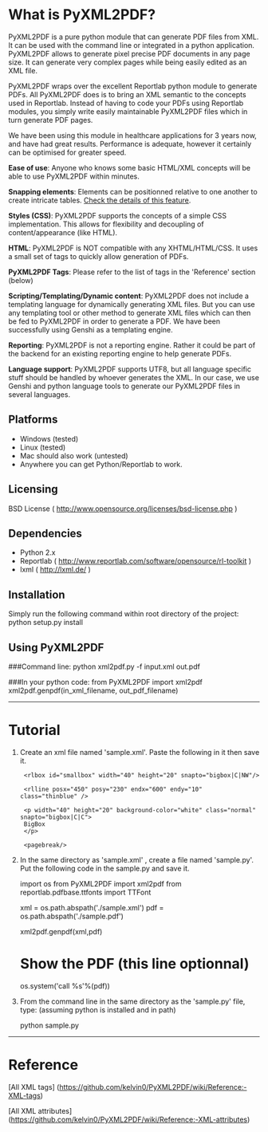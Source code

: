 What is PyXML2PDF?
==================
PyXML2PDF is a pure python module that can generate PDF files from XML.
It can be used with the command line or integrated in a python application.
PyXML2PDF allows to generate pixel precise PDF documents in any page size. 
It can generate very complex pages while being easily edited as an XML file.

PyXML2PDF wraps over the excellent Reportlab python module to generate PDFs.
All PyXML2PDF does is to bring an XML semantic to the concepts used in Reportlab.
Instead of having to code your PDFs using Reportlab modules, you simply write
easily maintainable PyXML2PDF files which in turn generate PDF pages.

We have been using this module in healthcare applications for 3 years now,
and have had great results. Performance is adequate, however it certainly can
be optimised for greater speed.

__Ease of use__:
Anyone who knows some basic HTML/XML concepts will be able to use PyXML2PDF within minutes.

__Snapping elements__: Elements can be positionned relative to one another to create intricate tables.
[Check the details of this feature](https://github.com/kelvin0/PyXML2PDF/wiki/Snapping-elements-together).

__Styles (CSS)__:
PyXML2PDF supports the concepts of a simple CSS implementation.
This allows for flexibility and decoupling of content/appearance (like HTML).

__HTML__:
PyXML2PDF is NOT compatible with any XHTML/HTML/CSS. It uses a small set of tags
to quickly allow generation of PDFs.

__PyXML2PDF Tags__:
Please refer to the list of tags in the 'Reference' section (below)

__Scripting/Templating/Dynamic content__:
PyXML2PDF does not include a templating language for dynamically generating 
XML files. But you can use any templating tool or other method to generate 
XML files which can then be fed to PyXML2PDF in order to generate a PDF.
We have been successfully using Genshi as a templating engine.

__Reporting__:
PyXML2PDF is not a reporting engine. Rather it could be part of the backend 
for an existing reporting engine to help generate PDFs.

__Language support__:
PyXML2PDF supports UTF8, but all language specific stuff should be handled by
whoever generates the XML. In our case, we use Genshi and python language tools
to generate our PyXML2PDF files in several languages.


Platforms
---------
* Windows (tested)
* Linux (tested)
* Mac should also work (untested)
* Anywhere you can get Python/Reportlab to work.


Licensing
---------
BSD License ( http://www.opensource.org/licenses/bsd-license.php )


Dependencies
------------
* Python 2.x
* Reportlab ( http://www.reportlab.com/software/opensource/rl-toolkit ) 
* lxml ( http://lxml.de/ )


Installation
-------------
Simply run the following command within root directory of the project:
python setup.py install

    
Using PyXML2PDF
-------------
###Command line:
    python xml2pdf.py -f input.xml out.pdf

###In your python code:
    from PyXML2PDF import xml2pdf
    xml2pdf.genpdf(in_xml_filename, out_pdf_filename)

    
-----------------------------------------------------
Tutorial
=========

1) Create an xml file named 'sample.xml'. Paste the following in it then save it.

    <rlxml>
	<head>
		<styles>
			<style name="redhot">
				border:4.0;
				color:red;
			</style>
			<style name="thinblue">
				border:1.0;
				color:blue;
			</style>
			<style name="normal">
				font-size:10;
				top-padding:0.5;
				left-padding:0.5;
				height:11;
			</style>
		</styles>		
	</head>
	
	<body>
		<rlbox id="bigbox" posx="100" posy="120" width="100" height="200" class="redhot"/>
		
		<rlbox id="smallbox" width="40" height="20" snapto="bigbox|C|NW"/>
		
		<rlline posx="450" posy="230" endx="600" endy="10" class="thinblue" />
		
		<p width="40" height="20" background-color="white" class="normal" snapto="bigbox|C|C">
		BigBox
		</p>
		
		<pagebreak/>
	</body>
	</rlxml>

3) In the same directory as 'sample.xml' , create a file named 'sample.py'. 
Put the following code in the sample.py and save it.

	import os
	from PyXML2PDF import xml2pdf
	from reportlab.pdfbase.ttfonts import TTFont
    
	xml = os.path.abspath('./sample.xml')
	pdf = os.path.abspath('./sample.pdf')
	
	xml2pdf.genpdf(xml,pdf)
	
	# Show the PDF (this line optionnal)
	os.system('call %s'%(pdf))

4) From the command line in the same directory as the 'sample.py' file, type:
   (assuming python is installed and in path)
   
	python sample.py
	
	
-----------------------------------------------------
Reference
=========
[All XML tags] (https://github.com/kelvin0/PyXML2PDF/wiki/Reference:-XML-tags)

[All XML attributes] (https://github.com/kelvin0/PyXML2PDF/wiki/Reference:-XML-attributes)


